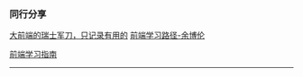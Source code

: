 
### 同行分享


[大前端的瑞士军刀，只记录有用的](https://github.com/nieweidong/fetool)
[前端学习路径-余博伦](https://zhuanlan.zhihu.com/p/21935921)

[前端学习指南](https://github.com/alcat2008/front-end-study-guide)

----

